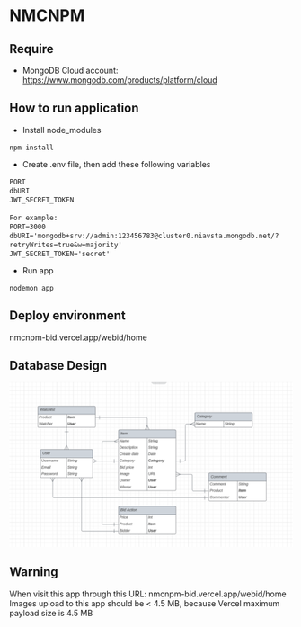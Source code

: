# NMCNPM

## Require

* MongoDB Cloud account: https://www.mongodb.com/products/platform/cloud

## How to run application

* Install node_modules
```
npm install
```

* Create .env file, then add these following variables
```
PORT
dbURI
JWT_SECRET_TOKEN

For example:
PORT=3000
dbURI='mongodb+srv://admin:123456783@cluster0.niavsta.mongodb.net/?retryWrites=true&w=majority'
JWT_SECRET_TOKEN='secret'
```

* Run app
```
nodemon app
```

## Deploy environment
nmcnpm-bid.vercel.app/webid/home

## Database Design

![Class Diagram](./db_design.png)

## Warning
When visit this app through this URL: nmcnpm-bid.vercel.app/webid/home
Images upload to this app should be < 4.5 MB, because Vercel maximum payload size is 4.5 MB
